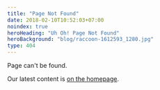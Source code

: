```yaml
---
title: "Page Not Found"
date: 2018-02-10T10:52:03+07:00
noindex: true
heroHeading: "Uh Oh! Page Not Found"
heroBackground: "blog/raccoon-1612593_1280.jpg"
type: 404
---
```


Page can't be found.

Our latest content is [on the homepage](/).